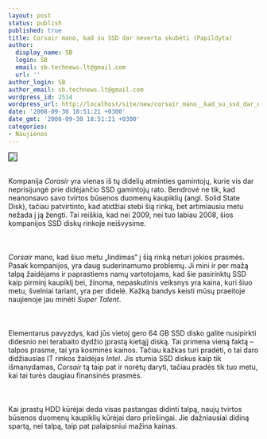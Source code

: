 ```yaml
---
layout: post
status: publish
published: true
title: Corsair mano, kad su SSD dar neverta skubėti (Papildyta)
author:
  display_name: SB
  login: SB
  email: sb.technews.lt@gmail.com
  url: ''
author_login: SB
author_email: sb.technews.lt@gmail.com
wordpress_id: 2514
wordpress_url: http://localhost/site/new/corsair_mano__kad_su_ssd_dar_neverta_skubeti_papildyta/
date: '2008-09-30 18:51:21 +0300'
date_gmt: '2008-09-30 18:51:21 +0300'
categories:
- Naujienos
---
```

<div class="imgright"><img src="http://tbn0.google.com/images?q=tbn:sJK1jSnJ1rD7ZM:http://sklep.comptech.pl:8080/images/CorsairLogo-Stacked-RGB.jpg" border="1"></div>
<p><br>Kompanija <i>Corasir</i> yra vienas iš tų didelių atminties gamintojų, kurie vis dar neprisijungė prie didėjančio SSD gamintojų rato. Bendrovė ne tik, kad neanonsavo savo tvirtos būsenos duomenų kaupiklių (angl. Solid State Disk), tačiau patvirtinto, kad atidžiai stebi šią rinką, bet artimiausiu metu nežada į ją žengti. Tai reiškia, kad nei 2009, nei tuo labiau 2008, šios kompanijos SSD diskų rinkoje neišvysime.<br />
<br><br />
<br><i>Corsair</i> mano, kad šiuo metu „lindimas“ į šią rinką neturi jokios prasmės. Pasak kompanijos, yra daug suderinamumo problemų. Ji mini ir per mažą talpą žaidėjams ir paprastiems namų vartotojams, kad šie pasirinktų SSD kaip pirminį kaupiklį bei, žinoma, nepaskutinis veiksnys yra kaina, kuri šiuo metu, švelniai tariant, yra per didelė. Kažką bandys keisti mūsų praeitoje naujienoje jau minėti <i>Super Talent</i>.<br />
<br><br />
<br>Elementarus pavyzdys, kad jūs vietoj gero 64 GB SSD disko galite nusipirkti didesnio nei terabaito dydžio įprastą kietąjį diską. Tai primena vieną faktą – talpos prasme, tai yra kosminės kainos. Tačiau kažkas turi pradėti, o tai daro didžiausias IT rinkos žaidėjas <i>Intel</i>. Jis stumia SSD diskus kaip tik išmanydamas, <i>Corsair</i> tą taip pat ir norėtų daryti, tačiau pradės tik tuo metu, kai tai turės daugiau finansinės prasmės.<br />
<br><br />
<br>Kai įprastų HDD kūrėjai deda visas pastangas didinti talpą, naujų tvirtos būsenos duomenų kaupiklių kūrėjai daro priešingai. Jie dažniausiai didiną spartą, nei talpą, taip pat palaipsniui mažina kainas.<br />
<br><br />
<br><br />
<br></p>
